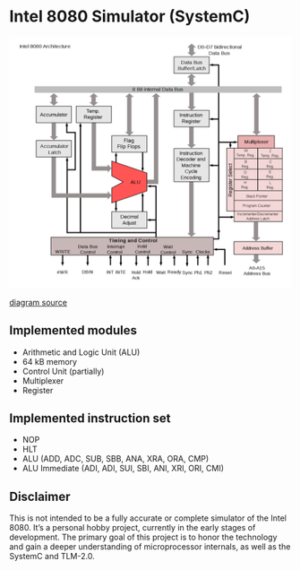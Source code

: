 # Intel 8080 Simulator (SystemC)

<img src="assets/Intel_8080_arch.png" width=720px>

[diagram source](https://en.wikipedia.org/wiki/Intel_8080)

## Implemented modules

* Arithmetic and Logic Unit (ALU)
* 64 kB memory
* Control Unit (partially)
* Multiplexer
* Register

## Implemented instruction set

* NOP
* HLT
* ALU (ADD, ADC, SUB, SBB, ANA, XRA, ORA, CMP)
* ALU Immediate (ADI, ADI, SUI, SBI, ANI, XRI, ORI, CMI)

## Disclaimer

This is not intended to be a fully accurate or complete simulator of the Intel 8080.
It’s a personal hobby project, currently in the early stages of development.
The primary goal of this project is to honor the technology and gain a deeper understanding of microprocessor internals, as well as the SystemC and TLM-2.0.
